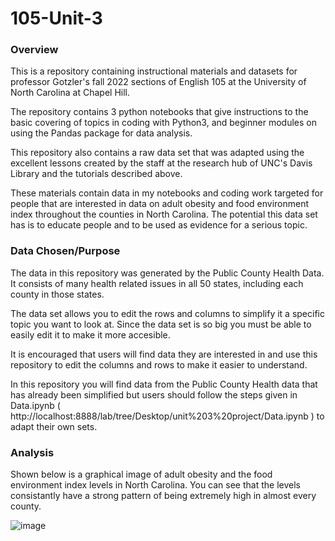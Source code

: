 # 105-Unit-3
### Overview

This is a repository containing instructional materials and datasets for professor Gotzler's fall 2022 sections of English 105 at the University of North Carolina at Chapel Hill.

The repository contains 3 python notebooks that give instructions to the basic covering of topics in coding with Python3, and beginner modules on using the Pandas package for data analysis.


This repository also contains a raw data set that was adapted using the excellent lessons created by the staff at the research hub of UNC's Davis Library and the tutorials described above. 


These materials contain data in my notebooks and coding work targeted for people that are interested in data on adult obesity and food environment index throughout the counties in North Carolina. The potential this data set has is to educate people and to be used as evidence for a serious topic.


### Data Chosen/Purpose
The data in this repository was generated by the Public County Health Data. It consists of many health related issues in all 50 states, including each county in those states. 

The data set allows you to edit the rows and columns to simplify it a specific topic you want to look at. Since the data set is so big you must be able to easily edit it to make it more accesible. 

It is encouraged that users will find data they are interested in and use this repository to edit the columns and rows to make it easier to understand. 

In this repository you will find data from the Public County Health data that has already been simplified but users should follow the steps given in Data.ipynb ( http://localhost:8888/lab/tree/Desktop/unit%203%20project/Data.ipynb ) to adapt their own sets. 


### Analysis

Shown below is a graphical image of adult obesity and the food environment index levels in North Carolina. You can see that the levels consistantly have a strong pattern of being extremely high in almost every county. 

![image](https://user-images.githubusercontent.com/118304201/204328790-3543ea86-6cb2-4b06-bb29-8e1b44ba66e8.png)
